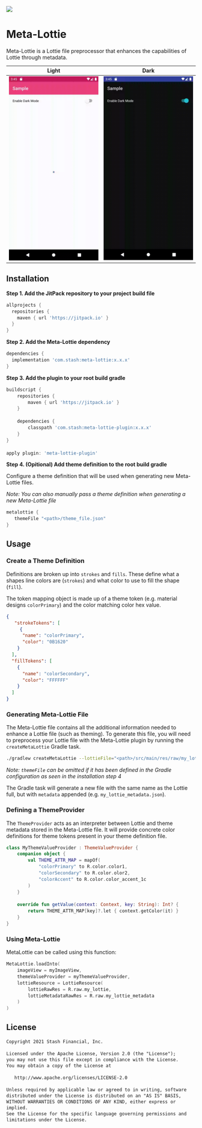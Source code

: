 [![](https://jitpack.io/v/com.stash/meta-lottie-android.svg)](https://jitpack.io/#com.stash/meta-lottie-android)

# Meta-Lottie
Meta-Lottie is a Lottie file preprocessor that enhances the capabilities of Lottie through metadata.

Light | Dark
:---:|:---:
<img src="/assets/light.gif" alt="Demo Screen Capture" width="300px" /> | <img src="/assets/dark.gif" alt="Demo Screen Capture" width="300px" />


## Installation

**Step 1. Add the JitPack repository to your project build file**

```groovy
allprojects {
  repositories {
    maven { url 'https://jitpack.io' }
  }
}
```

**Step 2. Add the Meta-Lottie dependency**

```groovy
dependencies {
  implementation 'com.stash:meta-lottie:x.x.x'
}
```

**Step 3. Add the plugin to your root build gradle**
```groovy
buildscript {
    repositories {
        maven { url 'https://jitpack.io' }
    }
    
    dependencies {
        classpath 'com.stash:meta-lottie-plugin:x.x.x'
    }
}

apply plugin: 'meta-lottie-plugin'
```

**Step 4. (Opitional) Add theme definition to the root build gradle**

Configure a theme definition that will be used when generating new Meta-Lottie files.

_Note: You can also manually pass a theme definition when generating a new Meta-Lottie file_
```groovy
metalottie {
   themeFile "<path>/theme_file.json"
}
```

## Usage

### Create a Theme Definition
Definitions are broken up into `strokes` and `fills`. These define what a shapes line colors are (`strokes`) and what color to use to fill the shape (`fill`).

The token mapping object is made up of a theme token (e.g. material designs `colorPrimary`) and the color matching color hex value.
```json
{
   "strokeTokens": [
     {
      "name": "colorPrimary",
      "color": "0B1620"
    }
  ],
  "fillTokens": [
    {
      "name": "colorSecondary",
      "color": "FFFFFF"
    }
  ]
}
```

### Generating Meta-Lottie File
The Meta-Lottie file contains all the additional information needed to enhance a Lottie file (such as theming). To generate this file, you will need to preprocess your Lottie file with the Meta-Lottie plugin by running the `createMetaLottie` Gradle task.

```bash
./gradlew createMetaLottie --lottieFile="<path>/src/main/res/raw/my_lottie.json" --themeFile="<path>/theme_definition.json"
```
_Note: `themeFile` can be omitted if it has been defined in the Gradle configuration as seen in the installation step 4_

The Gradle task will generate a new file with the same name as the Lottie full, but with `metadata` appended (e.g. `my_lottie_metadata.json`).

### Defining a ThemeProvider
The `ThemeProvider` acts as an interpreter between Lottie and theme metadata stored in the Meta-Lottie file. It will provide concrete color definitions for theme tokens present in your theme definition file.

```kotlin
class MyThemeValueProvider : ThemeValueProvider {
    companion object {
        val THEME_ATTR_MAP = mapOf(
            "colorPrimary" to R.color.color1,
            "colorSecondary" to R.color.olor2,
            "colorAccent" to R.color.color_accent_1c
        )
    }

    override fun getValue(context: Context, key: String): Int? {
        return THEME_ATTR_MAP[key]?.let { context.getColor(it) }
    }
}
```

### Using Meta-Lottie
MetaLottie can be called using this function:

```kotlin
MetaLottie.loadInto(
    imageView = myImageView,
    themeValueProvider = myThemeValueProvider,
    lottieResource = LottieResource(
        lottieRawRes = R.raw.my_lottie,
        lottieMetadataRawRes = R.raw.my_lottie_metadata
    )
)
```

## License
```
Copyright 2021 Stash Financial, Inc.

Licensed under the Apache License, Version 2.0 (the "License");
you may not use this file except in compliance with the License.
You may obtain a copy of the License at

   http://www.apache.org/licenses/LICENSE-2.0

Unless required by applicable law or agreed to in writing, software
distributed under the License is distributed on an "AS IS" BASIS,
WITHOUT WARRANTIES OR CONDITIONS OF ANY KIND, either express or implied.
See the License for the specific language governing permissions and
limitations under the License.
```
